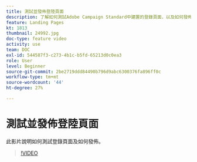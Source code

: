 ```yaml
---
title: 測試並發佈登陸頁面
description: 了解如何測試Adobe Campaign Standard中建置的登錄頁面，以及如何發佈它。
feature: Landing Pages
kt: 1813
thumbnail: 24992.jpg
doc-type: feature video
activity: use
team: DOC
exl-id: 544587f3-c273-4b1c-b5fd-65213d0c0ea3
role: User
level: Beginner
source-git-commit: 2be2719ddd84490b796d9abc6300376fa896ff0c
workflow-type: tm+mt
source-wordcount: '44'
ht-degree: 27%

---
```


# 測試並發佈登陸頁面

此影片說明如何測試登錄頁面及如何發佈。

>[!VIDEO](https://video.tv.adobe.com/v/24092?quality=12)
